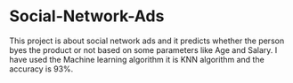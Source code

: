 # Social-Network-Ads
This project is about social network ads and it predicts whether the person byes the product or not based on some parameters like Age and Salary.
I have used the Machine learning algorithm it is KNN algorithm and the accuracy is 93%.
